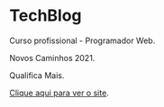 <h1>TechBlog</h1>
<p>Curso profissional - Programador Web.</p>
<p>Novos Caminhos 2021.</p>
<p>Qualifica Mais.</p>
<p><a href="https://techblogbr.netlify.app/">Clique aqui para ver o site</a>.</p>
